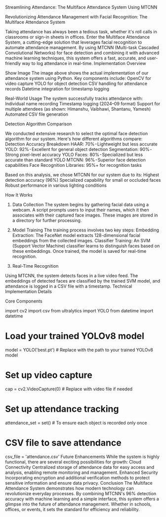Streamlining Attendance: The Multiface Attendance System Using MTCNN

Revolutionizing Attendance Management with Facial Recognition: The Multiface Attendance System

Taking attendance has always been a tedious task, whether it's roll calls in classrooms or sign-in sheets in offices. Enter the Multiface Attendance System, a cutting-edge solution that leverages facial recognition to automate attendance management. By using MTCNN (Multi-task Cascaded Convolutional Networks) for face detection and combining it with advanced machine learning techniques, this system offers a fast, accurate, and user-friendly way to log attendance in real-time.
Implementation Overview

Show Image
The image above shows the actual implementation of our attendance system using Python. Key components include:
OpenCV for video capture
YOLO for object detection
CSV handling for attendance records
Datetime integration for timestamp logging

Real-World Usage
The system successfully tracks attendance with:
Individual name recording
Timestamp logging (2024–09 format)
Support for multiple attendees (as shown: Himanshu, Vaibhawi, Shantanu, Yamesh)
Automated CSV file generation

Detection Algorithm Comparison

We conducted extensive research to select the optimal face detection algorithm for our system. Here's how different algorithms compare:
Detection Accuracy Breakdown
HAAR: 70% - Lightweight but less accurate
YOLO: 92% - Excellent for general object detection
Segmentation: 90% - Strong pixel-level accuracy
YOLO Faces: 80% - Specialized but less accurate than standard YOLO
MTCNN: 96% - Superior face detection capabilities
Face Recognition Libraries: 95%+ for recognition tasks

Based on this analysis, we chose MTCNN for our system due to its:
Highest detection accuracy (96%)
Specialized capability for small or occluded faces
Robust performance in various lighting conditions

How It Works

1. Data Collection
The system begins by gathering facial data using a webcam. A script prompts users to input their names, which it then associates with their captured face images. These images are stored in a directory for further processing.
2. Model Training
The training process involves two key steps:
Embedding Extraction: The FaceNet model extracts 128-dimensional facial embeddings from the collected images.
Classifier Training: An SVM (Support Vector Machine) classifier learns to distinguish faces based on these embeddings. Once trained, the model is saved for real-time recognition.

3. Real-Time Recognition

Using MTCNN, the system detects faces in a live video feed. The embeddings of detected faces are classified by the trained SVM model, and attendance is logged in a CSV file with a timestamp.
Technical Implementation Details

Core Components

import cv2
import csv
from ultralytics import YOLO
from datetime import datetime
# Load your trained YOLOv8 model
model = YOLO('best.pt')  # Replace with the path to your trained YOLOv8 model
# Set up video capture
cap = cv2.VideoCapture(0)  # Replace with video file if needed
# Set up attendance tracking
attendance_set = set()  # To ensure each object is recorded only once
# CSV file to save attendance
csv_file = 'attendance.csv'
Future Enhancements
While the system is highly functional, there are several exciting possibilities for growth:
Cloud Connectivity
Centralized storage of attendance data for easy access and analysis, enabling remote monitoring and management.
Enhanced Security
Incorporating encryption and additional verification methods to protect sensitive information and ensure data privacy.
Conclusion
The Multiface Attendance System demonstrates how modern technology can revolutionize everyday processes. By combining MTCNN's 96% detection accuracy with machine learning and a simple interface, this system offers a glimpse into the future of attendance management. Whether in schools, offices, or events, it sets the standard for efficiency and reliability.
